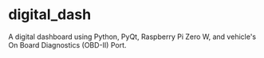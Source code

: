 # digital_dash
A digital dashboard using Python, PyQt, Raspberry Pi Zero W, and vehicle's On Board Diagnostics (OBD-II) Port.
